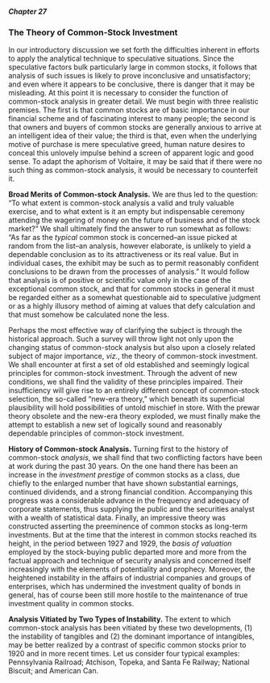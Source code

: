 ##### Chapter 27

### The Theory of Common-Stock Investment

In our introductory discussion we set forth the difficulties inherent in efforts to apply the analytical technique to speculative situations. Since the speculative factors bulk particularly large in common stocks, it follows that analysis of such issues is likely to prove inconclusive and unsatisfactory; and even where it appears to be conclusive, there is danger that it may be misleading. At this point it is necessary to consider the function of common-stock analysis in greater detail. We must begin with three realistic premises. The first is that common stocks are of basic importance in our financial scheme and of fascinating interest to many people; the second is that owners and buyers of common stocks are generally anxious to arrive at an intelligent idea of their value; the third is that, even when the underlying motive of purchase is mere speculative greed, human nature desires to conceal this unlovely impulse behind a screen of apparent logic and good sense. To adapt the aphorism of Voltaire, it may be said that if there were no such thing as common-stock analysis, it would be necessary to counterfeit it.

**Broad Merits of Common-stock Analysis.** We are thus led to the question: “To what extent is common-stock analysis a valid and truly valuable exercise, and to what extent is it an empty but indispensable ceremony attending the wagering of money on the future of business and of the stock market?” We shall ultimately find the answer to run somewhat as follows: “As far as the *typical* common stock is concerned–an issue picked at random from the list–an analysis, however elaborate, is unlikely to yield a dependable conclusion as to its attractiveness or its real value. But in individual cases, the exhibit may be such as to permit reasonably confident conclusions to be drawn from the processes of analysis.” It would follow that analysis is of positive or scientific value only in the case of the exceptional common stock, and that for common stocks in general it must be regarded either as a somewhat questionable aid to speculative judgment or as a highly illusory method of aiming at values that defy calculation and that must somehow be calculated none the less.

Perhaps the most effective way of clarifying the subject is through the historical approach. Such a survey will throw light not only upon the changing status of common-stock analysis but also upon a closely related subject of major importance, *viz.*, the theory of common-stock investment. We shall encounter at first a set of old established and seemingly logical principles for common-stock investment. Through the advent of new conditions, we shall find the validity of these principles impaired. Their insufficiency will give rise to an entirely different concept of common-stock selection, the so-called “new-era theory,” which beneath its superficial plausibility will hold possibilities of untold mischief in store. With the prewar theory obsolete and the new-era theory exploded, we must finally make the attempt to establish a new set of logically sound and reasonably dependable principles of common-stock investment.

**History of Common-stock Analysis.** Turning first to the history of common-stock *analysis*, we shall find that two conflicting factors have been at work during the past 30 years. On the one hand there has been an increase in the *investment prestige* of common stocks as a class, due chiefly to the enlarged number that have shown substantial earnings, continued dividends, and a strong financial condition. Accompanying this progress was a considerable advance in the frequency and adequacy of corporate statements, thus supplying the public and the securities analyst with a wealth of statistical data. Finally, an impressive theory was constructed asserting the preeminence of common stocks as long-term investments. But at the time that the interest in common stocks reached its height, in the period between 1927 and 1929, the *basis of valuation* employed by the stock-buying public departed more and more from the factual approach and technique of security analysis and concerned itself increasingly with the elements of potentiality and prophecy. Moreover, the heightened instability in the affairs of industrial companies and groups of enterprises, which has undermined the investment quality of bonds in general, has of course been still more hostile to the maintenance of true investment quality in common stocks.

**Analysis Vitiated by Two Types of Instability.** The extent to which common-stock analysis has been vitiated by these two developments, (1) the instability of tangibles and (2) the dominant importance of intangibles, may be better realized by a contrast of specific common stocks prior to 1920 and in more recent times. Let us consider four typical examples: Pennsylvania Railroad; Atchison, Topeka, and Santa Fe Railway; National Biscuit; and American Can.
